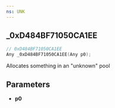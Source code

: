 ```yaml
---
ns: UNK
---
```

## _0xD484BF71050CA1EE

```c
// 0xD484BF71050CA1EE
Any _0xD484BF71050CA1EE(Any p0);
```

Allocates something in an "unknown" pool

## Parameters
* **p0**

